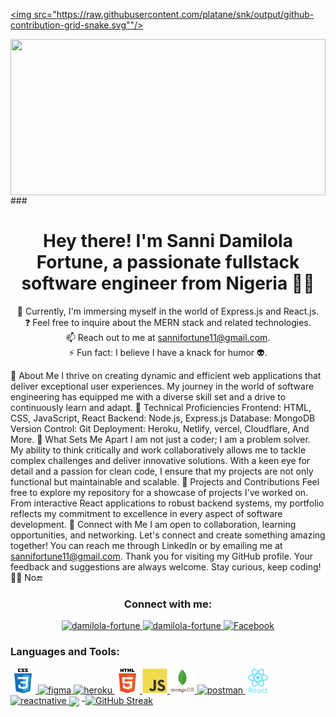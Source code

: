 <a href=""> <img src="https://raw.githubusercontent.com/platane/snk/output/github-contribution-grid-snake.svg""/> </a> <div align="center"> <img src="https://rishavanand.github.io/static/images/greetings.gif" align="center" style="width: 100%; height: 250px" /> </div> ### <h1 align="center">Hey there! I'm Sanni Damilola Fortune, a passionate fullstack software engineer from Nigeria 👨‍💻</h1> <p align="center">🌱 Currently, I'm immersing myself in the world of Express.js and React.js.<br> ❓ Feel free to inquire about the MERN stack and related technologies.<br> 📫 Reach out to me at sannifortune11@gmail.com.<br> ⚡ Fun fact: I believe I have a knack for humor 👽.</p> 🔹 About Me I thrive on creating dynamic and efficient web applications that deliver exceptional user experiences. My journey in the world of software engineering has equipped me with a diverse skill set and a drive to continuously learn and adapt. 🔹 Technical Proficiencies Frontend: HTML, CSS, JavaScript, React Backend: Node.js, Express.js Database: MongoDB Version Control: Git Deployment: Heroku, Netlify, vercel, Cloudflare, And More. 🔹 What Sets Me Apart I am not just a coder; I am a problem solver. My ability to think critically and work collaboratively allows me to tackle complex challenges and deliver innovative solutions. With a keen eye for detail and a passion for clean code, I ensure that my projects are not only functional but maintainable and scalable. 🔹 Projects and Contributions Feel free to explore my repository for a showcase of projects I've worked on. From interactive React applications to robust backend systems, my portfolio reflects my commitment to excellence in every aspect of software development. 🔹 Connect with Me I am open to collaboration, learning opportunities, and networking. Let's connect and create something amazing together! You can reach me through LinkedIn or by emailing me at sannifortune11@gmail.com. Thank you for visiting my GitHub profile. Your feedback and suggestions are always welcome. Stay curious, keep coding! 🚀❕ No🔚 <div align="center"> <h3>Connect with me:</h3> <a href="https://linkedin.com/in/damilola-fortune-926295253" target="_blank"> <img src="https://raw.githubusercontent.com/rahuldkjain/github-profile-readme-generator/master/src/images/icons/Social/linked-in-alt.svg" alt="damilola-fortune" height="30" width="40" /> </a> <a href="https://wa.me/2348183389407" target="_blank"> <img src="https://static.cdnlogo.com/logos/w/88/whatsapp.svg" alt="damilola-fortune" height="30" width="40" /> </a> <a href="https://www.facebook.com/profile.php?id=100041422254102&_rdc=1&_rdr" target="_blank"> <img src="https://github.com/rahuldkjain/github-profile-readme-generator/blob/master/src/images/icons/Social/facebook.svg" alt="Facebook" height="30" width="30" /> </a> </div> <h3 align="left">Languages and Tools:</h3> <p align="left"> <a href="https://www.w3schools.com/css/" target="_blank" rel="noreferrer"> <img src="https://raw.githubusercontent.com/devicons/devicon/master/icons/css3/css3-original-wordmark.svg" alt="css3" width="40" height="40"/> </a> <a href="https://www.figma.com/" target="_blank" rel="noreferrer"> <img src="https://www.vectorlogo.zone/logos/figma/figma-icon.svg" alt="figma" width="40" height="40"/> </a> <a href="https://heroku.com" target="_blank" rel="noreferrer"> <img src="https://www.vectorlogo.zone/logos/heroku/heroku-icon.svg" alt="heroku" width="40" height="40"/> </a> <a href="https://www.w3.org/html/" target="_blank" rel="noreferrer"> <img src="https://raw.githubusercontent.com/devicons/devicon/master/icons/html5/html5-original-wordmark.svg" alt="html5" width="40" height="40"/> </a> <a href="https://developer.mozilla.org/en-US/docs/Web/JavaScript" target="_blank" rel="noreferrer"> <img src="https://raw.githubusercontent.com/devicons/devicon/master/icons/javascript/javascript-original.svg" alt="javascript" width="40" height="40"/> </a> <a href="https://www.mongodb.com/" target="_blank" rel="noreferrer"> <img src="https://raw.githubusercontent.com/devicons/devicon/master/icons/mongodb/mongodb-original-wordmark.svg" alt="mongodb" width="40" height="40"/> </a> <a href="https://postman.com" target="_blank" rel="noreferrer"> <img src="https://www.vectorlogo.zone/logos/getpostman/getpostman-icon.svg" alt="postman" width="40" height="40"/> </a> <a href="https://reactjs.org/" target="_blank" rel="noreferrer"> <img src="https://raw.githubusercontent.com/devicons/devicon/master/icons/react/react-original-wordmark.svg" alt="react" width="40" height="40"/> </a> <a href="https://reactnative.dev/" target="_blank" rel="noreferrer"> <img src="https://reactnative.dev/img/header_logo.svg" alt="reactnative" width="40" height="40"/> </a> <img align="center" with="100%" src ="https://github-readme-stats.vercel.app/api?username=Sanni-Damilola&count_private=true&theme=radical&show_icons=true&card_width=100" /> -[![GitHub Streak](https://github-readme-streak-stats.herokuapp.com/?user=Sanni-Damilola&theme=dark&layout=compact)](https://git.io/streak-stats)
